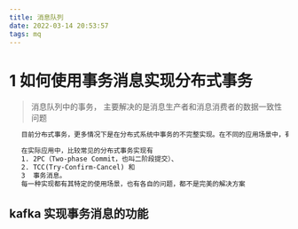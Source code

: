 ```yaml
---
title: 消息队列
date: 2022-03-14 20:53:57
tags: mq
---
```


# 1 如何使用事务消息实现分布式事务
> 消息队列中的事务， 主要解决的是消息生产者和消息消费者的数据一致性问题

```xml
   目前分布式事务，更多情况下是在分布式系统中事务的不完整实现。在不同的应用场景中，有不同的实现，目的都是通过一些妥协来解决实际问题。

   在实际应用中，比较常见的分布式事务实现有 
   1. 2PC（Two-phase Commit，也叫二阶段提交）、
   2. TCC(Try-Confirm-Cancel) 和
   3  事务消息。
   每一种实现都有其特定的使用场景，也有各自的问题，都不是完美的解决方案
```

## kafka 实现事务消息的功能

